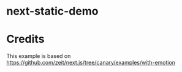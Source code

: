 # next-static-demo

# Credits

This example is based on https://github.com/zeit/next.js/tree/canary/examples/with-emotion
